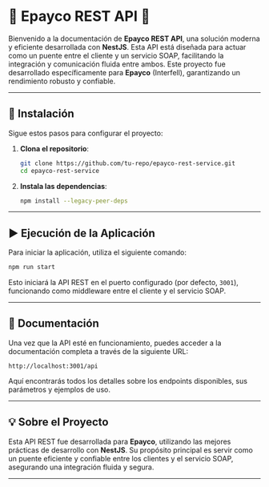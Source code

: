 # 🌟 Epayco REST API 🌟

Bienvenido a la documentación de **Epayco REST API**, una solución moderna y eficiente desarrollada con **NestJS**. Esta API está diseñada para actuar como un puente entre el cliente y un servicio SOAP, facilitando la integración y comunicación fluida entre ambos. Este proyecto fue desarrollado específicamente para **Epayco** (Interfell), garantizando un rendimiento robusto y confiable.

---

## 🚀 Instalación

Sigue estos pasos para configurar el proyecto:

1. **Clona el repositorio**:
   ```bash
   git clone https://github.com/tu-repo/epayco-rest-service.git
   cd epayco-rest-service
   ```

2. **Instala las dependencias**:
   ```bash
   npm install --legacy-peer-deps
   ```

---

## ▶️ Ejecución de la Aplicación

Para iniciar la aplicación, utiliza el siguiente comando:

```bash
npm run start
```

Esto iniciará la API REST en el puerto configurado (por defecto, `3001`), funcionando como middleware entre el cliente y el servicio SOAP.

---

## 📄 Documentación

Una vez que la API esté en funcionamiento, puedes acceder a la documentación completa a través de la siguiente URL:

```
http://localhost:3001/api
```

Aquí encontrarás todos los detalles sobre los endpoints disponibles, sus parámetros y ejemplos de uso.

---

## 💡 Sobre el Proyecto

Esta API REST fue desarrollada para **Epayco**, utilizando las mejores prácticas de desarrollo con **NestJS**. Su propósito principal es servir como un puente eficiente y confiable entre los clientes y el servicio SOAP, asegurando una integración fluida y segura.

---

